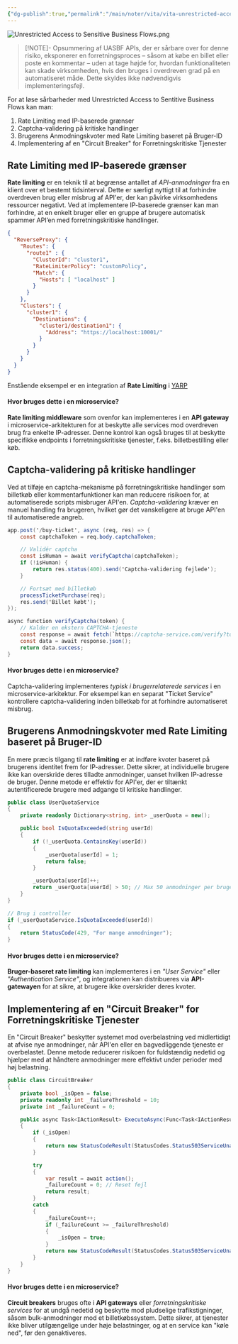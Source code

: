 ```yaml
---
{"dg-publish":true,"permalink":"/main/noter/vita/vita-unrestricted-access-to-sensitive-business-flows/","created":"2024-11-07T09:31:30.120+01:00"}
---
```


![Unrestricted Access to Sensitive Business Flows.png](/img/user/Unrestricted%20Access%20to%20Sensitive%20Business%20Flows.png)
> [!NOTE]- Opsummering af UASBF
> APIs, der er sårbare over for denne risiko, eksponerer en forretningsproces – såsom at købe en billet eller poste en kommentar – uden at tage højde for, hvordan funktionaliteten kan skade virksomheden, hvis den bruges i overdreven grad på en automatiseret måde. Dette skyldes ikke nødvendigvis implementeringsfejl.

For at løse sårbarheder med Unrestricted Access to Sentitive Business Flows kan man:
1. Rate Limiting med IP-baserede grænser
2. Captcha-validering på kritiske handlinger
3. Brugerens Anmodningskvoter med Rate Limiting baseret på Bruger-ID
4. Implementering af en "Circuit Breaker" for Forretningskritiske Tjenester

## Rate Limiting med IP-baserede grænser
**Rate limiting** er en teknik til at begrænse antallet af *API-anmodninger* fra en klient over et bestemt tidsinterval. 
Dette er særligt nyttigt til at forhindre overdreven brug eller misbrug af API'er, der kan påvirke virksomhedens ressourcer negativt. Ved at implementere IP-baserede grænser kan man forhindre, at en enkelt bruger eller en gruppe af brugere automatisk spammer API’en med forretningskritiske handlinger.

```json
{
  "ReverseProxy": {
    "Routes": {
      "route1" : {
        "ClusterId": "cluster1",
        "RateLimiterPolicy": "customPolicy",
        "Match": {
          "Hosts": [ "localhost" ]
        }
      }
    },
    "Clusters": {
      "cluster1": {
        "Destinations": {
          "cluster1/destination1": {
            "Address": "https://localhost:10001/"
          }
        }
      }
    }
  }
}
```
Enstående eksempel er en integration af **Rate Limiting** i [YARP](https://microsoft.github.io/reverse-proxy/articles/rate-limiting.html)
#### Hvor bruges dette i en microservice?

**Rate limiting middleware** som ovenfor kan implementeres i en **API gateway** i microservice-arkitekturen for at beskytte alle services mod overdreven brug fra enkelte IP-adresser. Denne kontrol kan også bruges til at beskytte specifikke endpoints i forretningskritiske tjenester, f.eks. billetbestilling eller køb.

## Captcha-validering på kritiske handlinger

Ved at tilføje en captcha-mekanisme på forretningskritiske handlinger som billetkøb eller kommentarfunktioner kan man reducere risikoen for, at automatiserede scripts misbruger API'en. *Captcha-validering* kræver en manuel handling fra brugeren, hvilket gør det vanskeligere at bruge API'en til automatiserede angreb.

```csharp
app.post('/buy-ticket', async (req, res) => {
    const captchaToken = req.body.captchaToken;

    // Validér captcha
    const isHuman = await verifyCaptcha(captchaToken);
    if (!isHuman) {
        return res.status(400).send('Captcha-validering fejlede');
    }

    // Fortsæt med billetkøb
    processTicketPurchase(req);
    res.send('Billet købt');
});

async function verifyCaptcha(token) {
    // Kalder en ekstern CAPTCHA-tjeneste
    const response = await fetch(`https://captcha-service.com/verify?token=${token}`);
    const data = await response.json();
    return data.success;
}
```
#### Hvor bruges dette i en microservice?

Captcha-validering implementeres *typisk i brugerrelaterede services* i en microservice-arkitektur. For eksempel kan en separat "Ticket Service" kontrollere captcha-validering inden billetkøb for at forhindre automatiseret misbrug.

## Brugerens Anmodningskvoter med Rate Limiting baseret på Bruger-ID

En mere præcis tilgang til **rate limiting** er at indføre kvoter baseret på brugerens identitet frem for IP-adresser. Dette sikrer, at individuelle brugere ikke kan overskride deres tilladte anmodninger, uanset hvilken IP-adresse de bruger. Denne metode er effektiv for API'er, der er tiltænkt autentificerede brugere med adgange til kritiske handlinger.

```csharp
public class UserQuotaService
{
    private readonly Dictionary<string, int> _userQuota = new();

    public bool IsQuotaExceeded(string userId)
    {
        if (!_userQuota.ContainsKey(userId))
        {
            _userQuota[userId] = 1;
            return false;
        }

        _userQuota[userId]++;
        return _userQuota[userId] > 50; // Max 50 anmodninger per bruger pr. time
    }
}

// Brug i controller
if (_userQuotaService.IsQuotaExceeded(userId))
{
    return StatusCode(429, "For mange anmodninger");
}
```

#### Hvor bruges dette i en microservice?

**Bruger-baseret rate limiting** kan implementeres i en *"User Service"* eller *"Authentication Service"*, og integrationen kan distribueres via **API-gatewayen** for at sikre, at brugere ikke overskrider deres kvoter.

## Implementering af en "Circuit Breaker" for Forretningskritiske Tjenester

En "Circuit Breaker" beskytter systemet mod overbelastning ved midlertidigt at afvise nye anmodninger, når API'en eller en bagvedliggende tjeneste er overbelastet. Denne metode reducerer risikoen for fuldstændig nedetid og hjælper med at håndtere anmodninger mere effektivt under perioder med høj belastning.
```csharp
public class CircuitBreaker
{
    private bool _isOpen = false;
    private readonly int _failureThreshold = 10;
    private int _failureCount = 0;

    public async Task<IActionResult> ExecuteAsync(Func<Task<IActionResult>> action)
    {
        if (_isOpen)
        {
            return new StatusCodeResult(StatusCodes.Status503ServiceUnavailable);
        }

        try
        {
            var result = await action();
            _failureCount = 0; // Reset fejl
            return result;
        }
        catch
        {
            _failureCount++;
            if (_failureCount >= _failureThreshold)
            {
                _isOpen = true;
            }
            return new StatusCodeResult(StatusCodes.Status503ServiceUnavailable);
        }
    }
}
```

#### Hvor bruges dette i en microservice?

**Circuit breakers** bruges ofte i **API gateways** eller *forretningskritiske services* for at undgå nedetid og beskytte mod pludselige trafikstigninger, såsom bulk-anmodninger mod et billetkøbssystem. Dette sikrer, at tjenester ikke bliver utilgængelige under høje belastninger, og at en service kan "køle ned", før den genaktiveres.